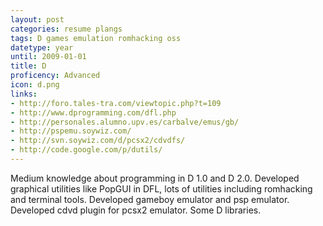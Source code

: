 ```yaml
---
layout: post
categories: resume plangs
tags: D games emulation romhacking oss
datetype: year
until: 2009-01-01
title: D
proficency: Advanced
icon: d.png
links:
- http://foro.tales-tra.com/viewtopic.php?t=109
- http://www.dprogramming.com/dfl.php
- http://personales.alumno.upv.es/carbalve/emus/gb/
- http://pspemu.soywiz.com/
- http://svn.soywiz.com/d/pcsx2/cdvdfs/
- http://code.google.com/p/dutils/
---
```


Medium knowledge about programming in D 1.0 and D 2.0.
Developed graphical utilities like PopGUI in DFL, lots of utilities including romhacking and terminal tools.
Developed gameboy emulator and psp emulator. Developed cdvd plugin for pcsx2 emulator. Some D libraries.
